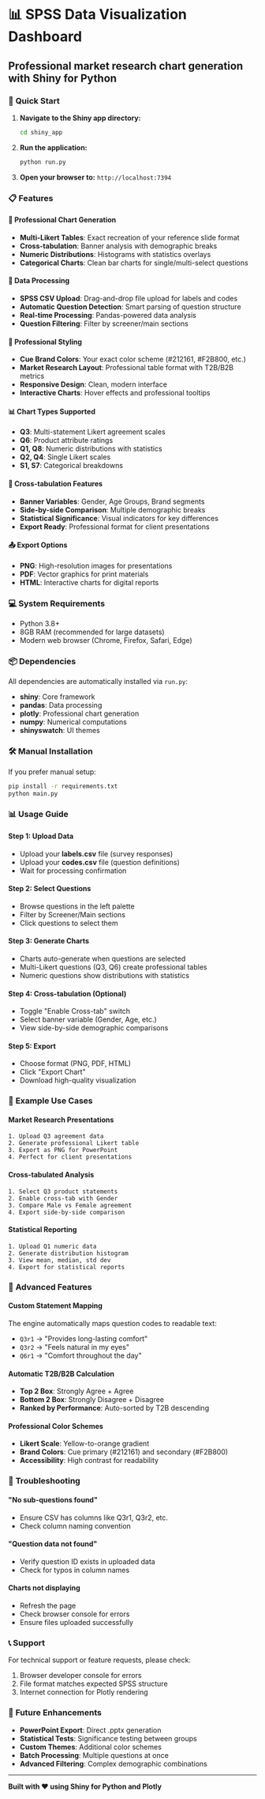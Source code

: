 # 📊 SPSS Data Visualization Dashboard

## Professional market research chart generation with Shiny for Python

### 🚀 **Quick Start**

1. **Navigate to the Shiny app directory:**
   ```bash
   cd shiny_app
   ```

2. **Run the application:**
   ```bash
   python run.py
   ```

3. **Open your browser to:** `http://localhost:7394`

### 📋 **Features**

#### **🎯 Professional Chart Generation**
- **Multi-Likert Tables**: Exact recreation of your reference slide format
- **Cross-tabulation**: Banner analysis with demographic breaks
- **Numeric Distributions**: Histograms with statistics overlays
- **Categorical Charts**: Clean bar charts for single/multi-select questions

#### **📁 Data Processing**
- **SPSS CSV Upload**: Drag-and-drop file upload for labels and codes
- **Automatic Question Detection**: Smart parsing of question structure
- **Real-time Processing**: Pandas-powered data analysis
- **Question Filtering**: Filter by screener/main sections

#### **🎨 Professional Styling**
- **Cue Brand Colors**: Your exact color scheme (#212161, #F2B800, etc.)
- **Market Research Layout**: Professional table format with T2B/B2B metrics
- **Responsive Design**: Clean, modern interface
- **Interactive Charts**: Hover effects and professional tooltips

#### **📊 Chart Types Supported**
- **Q3**: Multi-statement Likert agreement scales
- **Q6**: Product attribute ratings
- **Q1, Q8**: Numeric distributions with statistics
- **Q2, Q4**: Single Likert scales
- **S1, S7**: Categorical breakdowns

#### **🔗 Cross-tabulation Features**
- **Banner Variables**: Gender, Age Groups, Brand segments
- **Side-by-side Comparison**: Multiple demographic breaks
- **Statistical Significance**: Visual indicators for key differences
- **Export Ready**: Professional format for client presentations

#### **📤 Export Options**
- **PNG**: High-resolution images for presentations
- **PDF**: Vector graphics for print materials
- **HTML**: Interactive charts for digital reports

### 💻 **System Requirements**

- Python 3.8+
- 8GB RAM (recommended for large datasets)
- Modern web browser (Chrome, Firefox, Safari, Edge)

### 📦 **Dependencies**

All dependencies are automatically installed via `run.py`:

- **shiny**: Core framework
- **pandas**: Data processing
- **plotly**: Professional chart generation
- **numpy**: Numerical computations
- **shinyswatch**: UI themes

### 🛠️ **Manual Installation**

If you prefer manual setup:

```bash
pip install -r requirements.txt
python main.py
```

### 📊 **Usage Guide**

#### **Step 1: Upload Data**
- Upload your **labels.csv** file (survey responses)
- Upload your **codes.csv** file (question definitions)
- Wait for processing confirmation

#### **Step 2: Select Questions**
- Browse questions in the left palette
- Filter by Screener/Main sections
- Click questions to select them

#### **Step 3: Generate Charts**
- Charts auto-generate when questions are selected
- Multi-Likert questions (Q3, Q6) create professional tables
- Numeric questions show distributions with statistics

#### **Step 4: Cross-tabulation (Optional)**
- Toggle "Enable Cross-tab" switch
- Select banner variable (Gender, Age, etc.)
- View side-by-side demographic comparisons

#### **Step 5: Export**
- Choose format (PNG, PDF, HTML)
- Click "Export Chart"
- Download high-quality visualization

### 🎯 **Example Use Cases**

#### **Market Research Presentations**
```
1. Upload Q3 agreement data
2. Generate professional Likert table
3. Export as PNG for PowerPoint
4. Perfect for client presentations
```

#### **Cross-tabulated Analysis**
```
1. Select Q3 product statements
2. Enable cross-tab with Gender
3. Compare Male vs Female agreement
4. Export side-by-side comparison
```

#### **Statistical Reporting**
```
1. Upload Q1 numeric data
2. Generate distribution histogram
3. View mean, median, std dev
4. Export for statistical reports
```

### 🔧 **Advanced Features**

#### **Custom Statement Mapping**
The engine automatically maps question codes to readable text:
- `Q3r1` → "Provides long-lasting comfort"
- `Q3r2` → "Feels natural in my eyes"
- `Q6r1` → "Comfort throughout the day"

#### **Automatic T2B/B2B Calculation**
- **Top 2 Box**: Strongly Agree + Agree
- **Bottom 2 Box**: Strongly Disagree + Disagree
- **Ranked by Performance**: Auto-sorted by T2B descending

#### **Professional Color Schemes**
- **Likert Scale**: Yellow-to-orange gradient
- **Brand Colors**: Cue primary (#212161) and secondary (#F2B800)
- **Accessibility**: High contrast for readability

### 🐛 **Troubleshooting**

#### **"No sub-questions found"**
- Ensure CSV has columns like Q3r1, Q3r2, etc.
- Check column naming convention

#### **"Question data not found"**
- Verify question ID exists in uploaded data
- Check for typos in column names

#### **Charts not displaying**
- Refresh the page
- Check browser console for errors
- Ensure files uploaded successfully

### 📞 **Support**

For technical support or feature requests, please check:
1. Browser developer console for errors
2. File format matches expected SPSS structure
3. Internet connection for Plotly rendering

### 🚀 **Future Enhancements**

- **PowerPoint Export**: Direct .pptx generation
- **Statistical Tests**: Significance testing between groups
- **Custom Themes**: Additional color schemes
- **Batch Processing**: Multiple questions at once
- **Advanced Filtering**: Complex demographic combinations

---

**Built with ❤️ using Shiny for Python and Plotly**